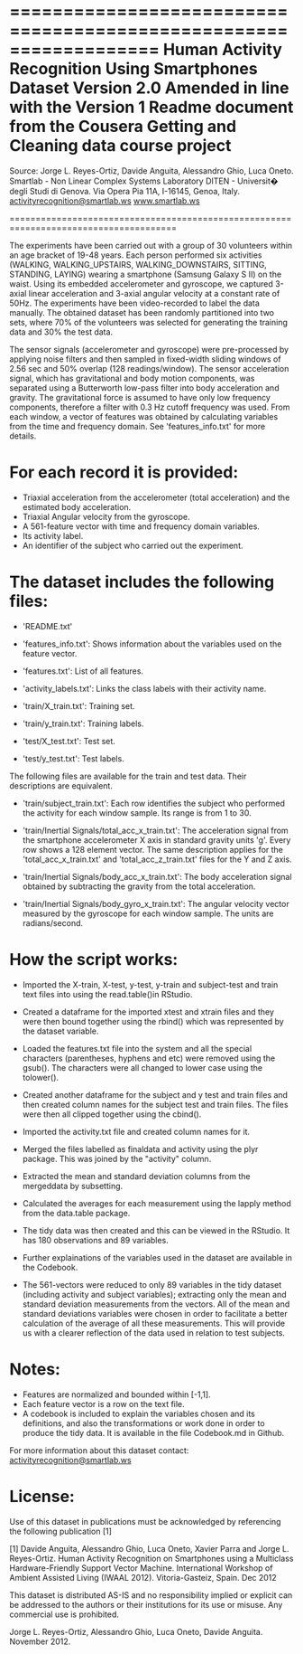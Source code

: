 ==================================================================
Human Activity Recognition Using Smartphones Dataset
Version 2.0
Amended in line with the Version 1 Readme document from the Cousera Getting and Cleaning data course project
==================================================================
Source:
Jorge L. Reyes-Ortiz, Davide Anguita, Alessandro Ghio, Luca Oneto.
Smartlab - Non Linear Complex Systems Laboratory
DITEN - Universit� degli Studi di Genova.
Via Opera Pia 11A, I-16145, Genoa, Italy.
activityrecognition@smartlab.ws
www.smartlab.ws

======================================================================================

The experiments have been carried out with a group of 30 volunteers within an age bracket of 19-48 years. Each person performed six activities (WALKING, WALKING_UPSTAIRS, WALKING_DOWNSTAIRS, SITTING, STANDING, LAYING) wearing a smartphone (Samsung Galaxy S II) on the waist. Using its embedded accelerometer and gyroscope, we captured 3-axial linear acceleration and 3-axial angular velocity at a constant rate of 50Hz. The experiments have been video-recorded to label the data manually. The obtained dataset has been randomly partitioned into two sets, where 70% of the volunteers was selected for generating the training data and 30% the test data. 

The sensor signals (accelerometer and gyroscope) were pre-processed by applying noise filters and then sampled in fixed-width sliding windows of 2.56 sec and 50% overlap (128 readings/window). The sensor acceleration signal, which has gravitational and body motion components, was separated using a Butterworth low-pass filter into body acceleration and gravity. The gravitational force is assumed to have only low frequency components, therefore a filter with 0.3 Hz cutoff frequency was used. From each window, a vector of features was obtained by calculating variables from the time and frequency domain. See 'features_info.txt' for more details. 

For each record it is provided:
======================================

- Triaxial acceleration from the accelerometer (total acceleration) and the estimated body acceleration.
- Triaxial Angular velocity from the gyroscope. 
- A 561-feature vector with time and frequency domain variables.
- Its activity label. 
- An identifier of the subject who carried out the experiment.

The dataset includes the following files:
=========================================

- 'README.txt'

- 'features_info.txt': Shows information about the variables used on the feature vector.

- 'features.txt': List of all features.

- 'activity_labels.txt': Links the class labels with their activity name.

- 'train/X_train.txt': Training set.

- 'train/y_train.txt': Training labels.

- 'test/X_test.txt': Test set.

- 'test/y_test.txt': Test labels.

The following files are available for the train and test data. Their descriptions are equivalent. 

- 'train/subject_train.txt': Each row identifies the subject who performed the activity for each window sample. Its range is from 1 to 30. 

- 'train/Inertial Signals/total_acc_x_train.txt': The acceleration signal from the smartphone accelerometer X axis in standard gravity units 'g'. Every row shows a 128 element vector. The same description applies for the 'total_acc_x_train.txt' and 'total_acc_z_train.txt' files for the Y and Z axis. 

- 'train/Inertial Signals/body_acc_x_train.txt': The body acceleration signal obtained by subtracting the gravity from the total acceleration. 

- 'train/Inertial Signals/body_gyro_x_train.txt': The angular velocity vector measured by the gyroscope for each window sample. The units are radians/second. 


How the script works:
=====================
* Imported the X-train, X-test, y-test, y-train and subject-test and train text files into using the read.table()in RStudio. 
* Created a dataframe for the imported xtest and xtrain files and they were then bound together using the rbind() which was represented by the dataset variable.
* Loaded the features.txt file into the system and all the special characters (parentheses, hyphens and etc) were removed using the gsub(). The characters were all changed to lower case using the tolower().
* Created another dataframe for the subject and y test and train files and then created column names for the subject test and train files. The files were then all clipped together using the cbind().
* Imported the activity.txt file and created column names for it.
* Merged the files labelled as finaldata and activity using the plyr package. This was joined by the "activity" column.
* Extracted the mean and standard deviation columns from the mergeddata by subsetting.
* Calculated the averages for each measurement using the lapply method from the data.table package. 
* The tidy data was then created and this can be viewed in the RStudio. It has 180 observations and 89 variables.


* Further explainations of the variables used in the dataset are available in the Codebook.

* The 561-vectors were reduced to only 89 variables in the tidy dataset (including activity and subject variables); extracting only the mean and standard deviation measurements from the vectors. All of the mean and standard deviations variables were chosen in order to facilitate a better calculation of the average of all these measurements. This will provide us with a clearer reflection of the data used in relation to test subjects.


Notes: 
======
- Features are normalized and bounded within [-1,1].
- Each feature vector is a row on the text file.
- A codebook is included to explain the variables chosen and its definitions, and also the transformations or work done in order to produce the tidy data. It is available in the file Codebook.md in Github.

For more information about this dataset contact: activityrecognition@smartlab.ws

License:
========
Use of this dataset in publications must be acknowledged by referencing the following publication [1] 

[1] Davide Anguita, Alessandro Ghio, Luca Oneto, Xavier Parra and Jorge L. Reyes-Ortiz. Human Activity Recognition on Smartphones using a Multiclass Hardware-Friendly Support Vector Machine. International Workshop of Ambient Assisted Living (IWAAL 2012). Vitoria-Gasteiz, Spain. Dec 2012

This dataset is distributed AS-IS and no responsibility implied or explicit can be addressed to the authors or their institutions for its use or misuse. Any commercial use is prohibited.

Jorge L. Reyes-Ortiz, Alessandro Ghio, Luca Oneto, Davide Anguita. November 2012.

